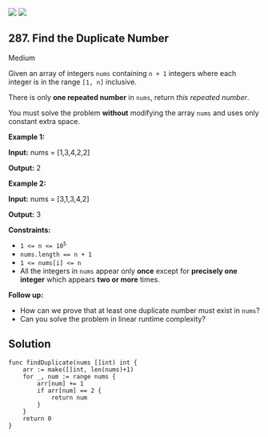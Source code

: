 [![](https://img.shields.io/github/stars/LeetCode-in-Go/LeetCode-in-Go?label=Stars&style=flat-square)](https://github.com/LeetCode-in-Go/LeetCode-in-Go)
[![](https://img.shields.io/github/forks/LeetCode-in-Go/LeetCode-in-Go?label=Fork%20me%20on%20GitHub%20&style=flat-square)](https://github.com/LeetCode-in-Go/LeetCode-in-Go/fork)

## 287\. Find the Duplicate Number

Medium

Given an array of integers `nums` containing `n + 1` integers where each integer is in the range `[1, n]` inclusive.

There is only **one repeated number** in `nums`, return _this repeated number_.

You must solve the problem **without** modifying the array `nums` and uses only constant extra space.

**Example 1:**

**Input:** nums = [1,3,4,2,2]

**Output:** 2

**Example 2:**

**Input:** nums = [3,1,3,4,2]

**Output:** 3

**Constraints:**

*   <code>1 <= n <= 10<sup>5</sup></code>
*   `nums.length == n + 1`
*   `1 <= nums[i] <= n`
*   All the integers in `nums` appear only **once** except for **precisely one integer** which appears **two or more** times.

**Follow up:**

*   How can we prove that at least one duplicate number must exist in `nums`?
*   Can you solve the problem in linear runtime complexity?

## Solution

```golang
func findDuplicate(nums []int) int {
	arr := make([]int, len(nums)+1)
	for _, num := range nums {
		arr[num] += 1
		if arr[num] == 2 {
			return num
		}
	}
	return 0
}
```